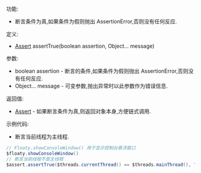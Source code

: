 功能:

+ 断言条件为真,如果条件为假则抛出 AssertionError,否则没有任何反应.

定义:

+ [Assert](/API/Assert/Assert/README.md) assertTrue(boolean assertion, Object... message)

参数:

+ boolean assertion - 断言的条件,如果条件为假则抛出 AssertionError,否则没有任何反应.
+ Object... message - 可变参数,抛出异常时以此参数作为错误信息.

返回值:

+ [Assert](/API/Assert/Assert/README.md) - 如果断言条件为真,则返回对象本身,方便链式调用.

示例代码:

+ 断言当前线程为主线程.

```groovy
// Floaty.showConsoleWindow() 用于显示控制台悬浮窗口
$floaty.showConsoleWindow()
// 断言当前线程不是主线程
$assert.assertTrue($threads.currentThread() == $threads.mainThread(), "断言 \$threads.currentThread() == \$threads.mainThread() 为真")
```